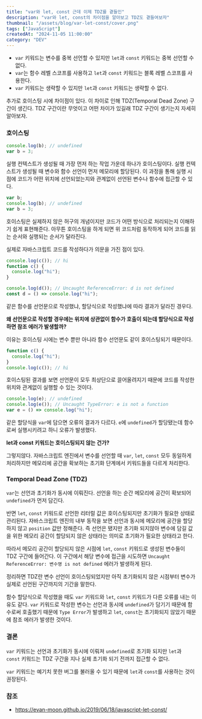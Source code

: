 ```yaml
---
title: "var와 let, const 근데 이제 TDZ를 곁들인"
description: "var와 let, const의 차이점을 알아보고 TDZ도 곁들여보자"
thumbnail: "/assets/blog/var-let-const/cover.png"
tags: ["JavaScript"]
createdAt: "2024-11-05 11:00:00"
category: "DEV"
---
```


- `var` 키워드는 변수를 중복 선언할 수 있지만 `let`과 `const` 키워드는 중복 선언할 수 없다.
- `var`는 함수 레벨 스코프를 사용하고 `let`과 `const` 키워드는 블록 레벨 스코프를 사용한다.
- `var` 키워드는 생략할 수 있지만 `let`과 `const` 키워드는 생략할 수 없다.

추가로 호이스팅 시에 차이점이 있다.
이 차이로 인해 TDZ(Temporal Dead Zone) 구간이 생긴다.
TDZ 구간이란 무엇이고 어떤 차이가 있길래 TDZ 구간이 생기는지 자세히 알아보자.

### 호이스팅

```js
console.log(b); // undefined
var b = 3;
```

실행 컨텍스트가 생성될 때 가장 먼저 하는 작업 가운데 하나가 호이스팅이다.
실행 컨텍스트가 생성될 때 변수와 함수 선언이 먼저 메모리에 할당된다.
이 과정을 통해 실행 시점에 코드가 어떤 위치에 선언되었는지와 관계없이 선언된 변수나 함수에 접근할 수 있다.

```js
var b;
console.log(b); // undefined
var b = 3;
```

호이스팅은 실제하지 않은 허구의 개념이지만 코드가 어떤 방식으로 처리되는지 이해하기 쉽게 표현해준다.
아무튼 호이스팅을 하게 되면 위 코드처럼 동작하게 되어 코드를 읽는 순서와 실행되는 순서가 달라진다.

실제로 자바스크립트 코드를 작성하다가 의문을 가진 점이 있다.

```js
console.log(c()); // hi
function c() {
  console.log("hi");
}

console.log(d()); // Uncaught ReferenceError: d is not defined
const d = () => console.log("hi");
```

같은 함수를 선언문으로 작성했냐, 할당식으로 작성했냐에 따라 결과가 달라진 경우다.

**왜 선언문으로 작성할 경우에는 위치에 상관없이 함수가 호출이 되는데 할당식으로 작성하면 참조 에러가 발생할까?**

이유는 호이스팅 시에는 변수 뿐만 아니라 함수 선언문도 같이 호이스팅되기 때문이다.

```js
function c() {
  console.log("hi");
}
console.log(c()); // hi
```

호이스팅된 결과를 보면 선언문이 모두 최상단으로 끌어올려지기 때문에 코드를 작성한 위치와 관계없이 실행할 수 있는 것이다.

```js
console.log(e); // undefined
console.log(e()); // Uncaught TypeError: e is not a function
var e = () => console.log("hi");
```

같은 할당식을 `var`에 담으면 오류의 결과가 다르다.
`e`에 `undefined`가 할당됐는데 함수로써 실행시키려고 하니 오류가 발생했다.

**let과 const 키워드는 호이스팅되지 않는 건가?**

그렇지않다.
자바스크립트 엔진에서 변수를 선언할 때 `var`, `let`, `const` 모두 동일하게 처리하지만 메모리에 공간을 확보하는 초기화 단계에서 키워드들을 다르게 처리한다.

### Temporal Dead Zone (TDZ)

`var`는 선언과 초기화가 동시에 이뤄진다.
선언을 하는 순간 메모리에 공간이 확보되어 `undefined`가 먼저 담긴다.

반면 `let`, `const` 키워드로 선언한 리터럴 값은 호이스팅되지만 초기화가 필요한 상태로 관리된다.
자바스크립트 엔진의 내부 동작을 보면 선언과 동시에 메모리에 공간을 할당하지 않고 `position` 값만 정해준다.
즉 선언은 됐지만 초기화 되지않아 변수에 담길 값을 위한 메모리 공간이 할당되지 않은 상태라는 의미로 초기화가 필요한 상태라고 한다.

따라서 메모리 공간이 할당되지 않은 시점에 `let`, `const` 키워드로 생성된 변수들이 TDZ 구간에 들어간다.
이 구간에서 해당 변수에 접근을 시도하면 `Uncaught ReferenceError: 변수명 is not defined` 에러가 발생하게 된다.

정리하면 TDZ란 변수 선언이 호이스팅되었지만 아직 초기화되지 않은 시점부터 변수가 실제로 선언된 구간까지의 기간을 말한다.

함수 할당식으로 작성했을 때도 `var` 키워드와 `let`, `const` 키워드가 다른 오류를 내는 이유도 같다.
`var` 키워드로 작성한 변수는 선언과 동시에 `undefined`가 담기기 때문에 함수로써 호출했기 때문에 `Type Error`가 발생하고 `let`, `const`는 초기화되지 않았기 때문에 참조 에러가 발생한 것이다.

### 결론

`var` 키워드는 선언과 초기화가 동시에 이뤄져 `undefined`로 초기화 되지만 `let`과 `const` 키워드는 TDZ 구간을 지나 실제 초기화 되기 전까지 접근할 수 없다.

`var` 키워드는 예기치 못한 버그를 불러올 수 있기 때문에 `let`과 `const`를 사용하는 것이 권장된다.

### 참조

- https://evan-moon.github.io/2019/06/18/javascript-let-const/
